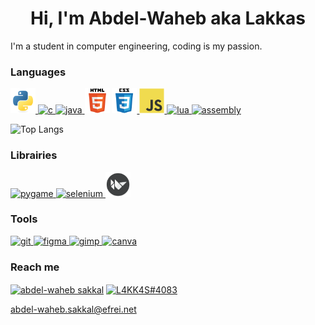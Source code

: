 <h1 align="center">Hi, I'm Abdel-Waheb aka Lakkas</h1>
I'm a student in computer engineering, coding is my passion.

<h3 align="left">Languages</h3> 
<p align="left">
    <a href="https://www.python.org" target="_blank" rel="noreferrer"> <img src="https://raw.githubusercontent.com/devicons/devicon/master/icons/python/python-original.svg" alt="python" width="40" height="40"/> </a>
    <a href="https://fr.wikipedia.org/wiki/C_(langage)" target="_blank" rel="noreferrer"> <img src="https://upload.wikimedia.org/wikipedia/commons/1/18/C_Programming_Language.svg" alt="c" width="40" height="40"/> </a>
    <a href="https://www.java.com/fr/" target="_blank" rel="noreferrer"> <img src="https://upload.wikimedia.org/wikipedia/fr/2/2e/Java_Logo.svg" alt="java" width="40" height="40"/> </a>
  <a href="https://www.w3.org/html/" target="_blank" rel="noreferrer"> <img src="https://raw.githubusercontent.com/devicons/devicon/master/icons/html5/html5-original-wordmark.svg" alt="html5" width="40" height="40"/></a>
  <a href="https://www.w3schools.com/css/" target="_blank" rel="noreferrer"> <img src="https://raw.githubusercontent.com/devicons/devicon/master/icons/css3/css3-original-wordmark.svg" alt="css3" width="40" height="40"/> </a> 
  <a href="https://developer.mozilla.org/en-US/docs/Web/JavaScript" target="_blank" rel="noreferrer"> <img src="https://raw.githubusercontent.com/devicons/devicon/master/icons/javascript/javascript-original.svg" alt="javascript" width="40" height="40"/> </a>
   <a href="https://www.lua.org/" target="_blank" rel="noreferrer"> <img src="https://upload.wikimedia.org/wikipedia/commons/c/cf/Lua-Logo.svg" alt="lua" width="40" height="40"/> </a>
   <a href="https://en.wikipedia.org/wiki/Assembly_language" target="_blank" rel="noreferrer"> <img src="https://cdn.hackr.io/uploads/topics_svg/1515163329FBBk5SGRAt.svg" alt="assembly" width="40" height="40"/> </a>
</p>


![Top Langs](https://github-readme-stats.vercel.app/api/top-langs/?username=l4kk4s&layout=donut&theme=tokyonight)

<h3 align="left">Librairies</h3>
<p align="left">
  <a href="https://www.pygame.org" target="_blank" rel="noreferrer"> <img src="https://www.pygame.org/ftp/pygame-head-party.png" alt="pygame" width="40" height="40"/> </a>
  <a href="https://www.selenium.dev" target="_blank" rel="noreferrer"> <img src="https://raw.githubusercontent.com/detain/svg-logos/780f25886640cef088af994181646db2f6b1a3f8/svg/selenium-logo.svg" alt="selenium" width="40" height="40"/>
  <a href="https://kivy.org/index.html" target="_blank" rel="noreferrer"> <img src="https://raw.githubusercontent.com/kivy/kivy/master/kivy/data/logo/kivy-icon-256.png" alt="kivy" width="40" height="40"/> </a>
</p>

<h3 align="left">Tools</h3>
<p align="left">
  <a href="https://git-scm.com/" target="_blank" rel="noreferrer"> <img src="https://humancoders-formations.s3.amazonaws.com/uploads/course/logo/10/formation-git.png" alt="git" width="40" height="40"/> </a>
  <a href="https://www.figma.com/" target="_blank" rel="noreferrer"> <img src="https://www.vectorlogo.zone/logos/figma/figma-icon.svg" alt="figma" width="40" height="40"/> </a>
  <a href="https://www.gimp.org/" target="_blank" rel="noreferrer"> <img src="https://www.gimp.org/images/frontpage/wilber-big.png" alt="gimp" width="40" height="40"/> </a>
  <a href="https://www.canva.com/" target="_blank" rel="noreferrer"> <img src="https://static.canva.com/web/images/12487a1e0770d29351bd4ce4f87ec8fe.svg" alt="canva" width="40" height="40"/> </a>
</p>

<h3 align="left">Reach me</h3>
<p align="left">
    <a href="https://linkedin.com/in/abdel-waheb-sakkal/" target="blank"><img align="center" src="https://raw.githubusercontent.com/rahuldkjain/github-profile-readme-generator/master/src/images/icons/Social/linked-in-alt.svg" alt="abdel-waheb sakkal" height="30" width="40" /></a>
    <a href="https://discord.gg/L4KK4S#4083" target="blank"><img align="center" src="https://raw.githubusercontent.com/rahuldkjain/github-profile-readme-generator/master/src/images/icons/Social/discord.svg" alt="L4KK4S#4083" height="30" width="40" /></a>
</p>

[abdel-waheb.sakkal@efrei.net](mailto:abdel-waheb.sakkal@efrei.net)
